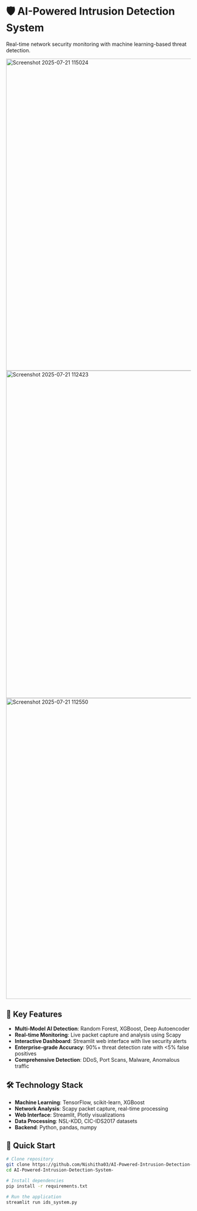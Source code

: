 # 🛡️ AI-Powered Intrusion Detection System

Real-time network security monitoring with machine learning-based threat detection.




<img width="1498" height="850" alt="Screenshot 2025-07-21 115024" src="https://github.com/user-attachments/assets/b715406f-7140-40ba-9eec-f4d8b16e3139" />




<img width="1565" height="892" alt="Screenshot 2025-07-21 112423" src="https://github.com/user-attachments/assets/a04db10b-27de-4e67-8b16-f4b8c1bbe83c" />




<img width="1524" height="820" alt="Screenshot 2025-07-21 112550" src="https://github.com/user-attachments/assets/7ebf03e3-80ee-4049-a8b7-4107ce4c06d8" />






## 🎯 Key Features

- **Multi-Model AI Detection**: Random Forest, XGBoost, Deep Autoencoder
- **Real-time Monitoring**: Live packet capture and analysis using Scapy
- **Interactive Dashboard**: Streamlit web interface with live security alerts
- **Enterprise-grade Accuracy**: 90%+ threat detection rate with <5% false positives
- **Comprehensive Detection**: DDoS, Port Scans, Malware, Anomalous traffic

## 🛠️ Technology Stack
- **Machine Learning**: TensorFlow, scikit-learn, XGBoost
- **Network Analysis**: Scapy packet capture, real-time processing
- **Web Interface**: Streamlit, Plotly visualizations
- **Data Processing**: NSL-KDD, CIC-IDS2017 datasets
- **Backend**: Python, pandas, numpy

## 🚀 Quick Start
```bash
# Clone repository
git clone https://github.com/Nishitha03/AI-Powered-Intrusion-Detection-System-.git
cd AI-Powered-Intrusion-Detection-System-

# Install dependencies
pip install -r requirements.txt

# Run the application
streamlit run ids_system.py
